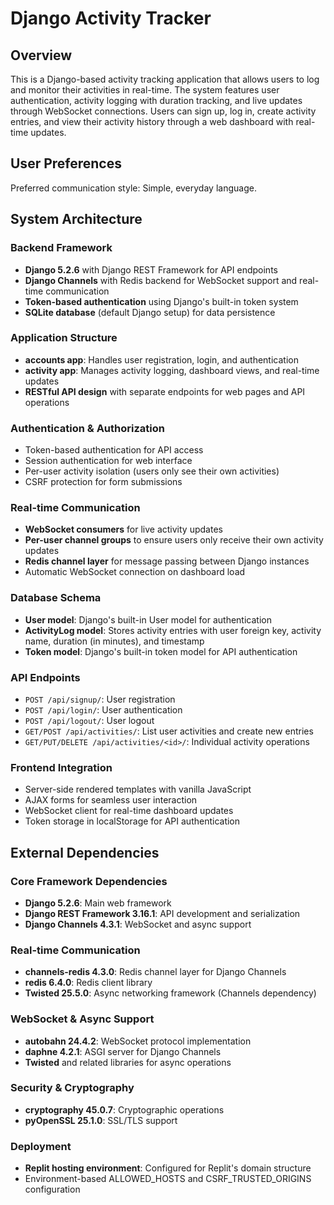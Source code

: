 # Django Activity Tracker

## Overview

This is a Django-based activity tracking application that allows users to log and monitor their activities in real-time. The system features user authentication, activity logging with duration tracking, and live updates through WebSocket connections. Users can sign up, log in, create activity entries, and view their activity history through a web dashboard with real-time updates.

## User Preferences

Preferred communication style: Simple, everyday language.

## System Architecture

### Backend Framework
- **Django 5.2.6** with Django REST Framework for API endpoints
- **Django Channels** with Redis backend for WebSocket support and real-time communication
- **Token-based authentication** using Django's built-in token system
- **SQLite database** (default Django setup) for data persistence

### Application Structure
- **accounts app**: Handles user registration, login, and authentication
- **activity app**: Manages activity logging, dashboard views, and real-time updates
- **RESTful API design** with separate endpoints for web pages and API operations

### Authentication & Authorization
- Token-based authentication for API access
- Session authentication for web interface
- Per-user activity isolation (users only see their own activities)
- CSRF protection for form submissions

### Real-time Communication
- **WebSocket consumers** for live activity updates
- **Per-user channel groups** to ensure users only receive their own activity updates
- **Redis channel layer** for message passing between Django instances
- Automatic WebSocket connection on dashboard load

### Database Schema
- **User model**: Django's built-in User model for authentication
- **ActivityLog model**: Stores activity entries with user foreign key, activity name, duration (in minutes), and timestamp
- **Token model**: Django's built-in token model for API authentication

### API Endpoints
- `POST /api/signup/`: User registration
- `POST /api/login/`: User authentication
- `POST /api/logout/`: User logout
- `GET/POST /api/activities/`: List user activities and create new entries
- `GET/PUT/DELETE /api/activities/<id>/`: Individual activity operations

### Frontend Integration
- Server-side rendered templates with vanilla JavaScript
- AJAX forms for seamless user interaction
- WebSocket client for real-time dashboard updates
- Token storage in localStorage for API authentication

## External Dependencies

### Core Framework Dependencies
- **Django 5.2.6**: Main web framework
- **Django REST Framework 3.16.1**: API development and serialization
- **Django Channels 4.3.1**: WebSocket and async support

### Real-time Communication
- **channels-redis 4.3.0**: Redis channel layer for Django Channels
- **redis 6.4.0**: Redis client library
- **Twisted 25.5.0**: Async networking framework (Channels dependency)

### WebSocket & Async Support
- **autobahn 24.4.2**: WebSocket protocol implementation
- **daphne 4.2.1**: ASGI server for Django Channels
- **Twisted** and related libraries for async operations

### Security & Cryptography
- **cryptography 45.0.7**: Cryptographic operations
- **pyOpenSSL 25.1.0**: SSL/TLS support

### Deployment
- **Replit hosting environment**: Configured for Replit's domain structure
- Environment-based ALLOWED_HOSTS and CSRF_TRUSTED_ORIGINS configuration